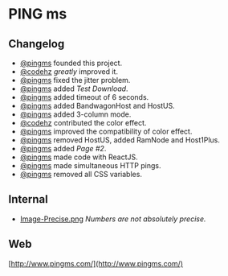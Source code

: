 # PING ms

## Changelog
* [@pingms](https://github.com/pingms) founded this project.
* [@codehz](https://github.com/codehz) *greatly* improved it.
* [@pingms](https://github.com/pingms) fixed the jitter problem.
* [@pingms](https://github.com/pingms) added *Test Download*.
* [@pingms](https://github.com/pingms) added timeout of 6 seconds.
* [@pingms](https://github.com/pingms) added BandwagonHost and HostUS.
* [@pingms](https://github.com/pingms) added 3-column mode.
* [@codehz](https://github.com/codehz) contributed the color effect.
* [@pingms](https://github.com/pingms) improved the compatibility of color effect.
* [@pingms](https://github.com/pingms) removed HostUS, added RamNode and Host1Plus.
* [@pingms](https://github.com/pingms) added *Page #2*.
* [@pingms](https://github.com/pingms) made code with ReactJS.
* [@pingms](https://github.com/pingms) made simultaneous HTTP pings.
* [@pingms](https://github.com/pingms) removed all CSS variables.

## Internal
* [Image-Precise.png](https://raw.githubusercontent.com/pingms/pingms/master/Image-Precise.png) *Numbers are not absolutely precise.*

## Web
[http://www.pingms.com/](http://www.pingms.com/)
